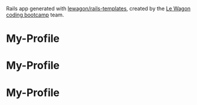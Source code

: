 Rails app generated with [lewagon/rails-templates](https://github.com/lewagon/rails-templates), created by the [Le Wagon coding bootcamp](https://www.lewagon.com) team.
# My-Profile
# My-Profile
# My-Profile

